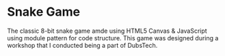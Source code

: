 # Snake Game
The classic 8-bit snake game amde using HTML5 Canvas & JavaScript using module pattern for code structure. This game was designed during a workshop that I conducted being a part of DubsTech.

